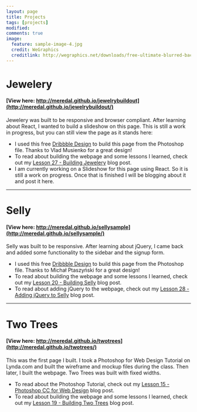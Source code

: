 ```yaml
---
layout: page
title: Projects
tags: [projects]
modified: 
comments: true
image:
  feature: sample-image-4.jpg
  credit: WeGraphics
  creditlink: http://wegraphics.net/downloads/free-ultimate-blurred-background-pack/
---
```


# Jewelery

#### [View here: http://meredal.github.io/jewelrybuildout](http://meredal.github.io/jewelrybuildout/)

Jewelery was built to be responsive and browser compliant. After learning about React, I wanted to build a slideshow on this page. This is still a work in progress, but you can still view the page as it stands here: 

- I used this free [Dribbble Design](http://dribbble.com/shots/1687932-Jewelery) to build this page from the Photoshop file. Thanks to Vlad Musienko for a great design!
- To read about building the webpage and some lessons I learned, check out my [Lesson 27 - Building Jewelery](http://meredal.github.io/Third-Buildout-27/) blog post.
- I am currently working on a Slideshow for this page using React. So it is still a work on progress. Once that is finished I will be blogging about it and post it here.

***

# Selly

#### [View here: http://meredal.github.io/sellysample](http://meredal.github.io/sellysample/)

Selly was built to be responsive. After learning about jQuery, I came back and added some functionality to the sidebar and the signup form.

- I used this free [Dribbble Design](http://dribbble.com/shots/1325586-Free-PSD-Clean-Landing-Page) to build this page from the Photoshop file. Thanks to Michał Ptaszyński for a great design!
- To read about building the webpage and some lessons I learned, check out my [Lesson 20 - Building Selly](http://meredal.github.io/Second-Buildout-20/) blog post.
- To read about adding jQuery to the webpage, check out my [Lesson 28 - Adding jQuery to Selly](http://meredal.github.io/jQuerify-Selly-28/) blog post.

***

# Two Trees

#### [View here: http://meredal.github.io/twotrees](http://meredal.github.io/twotrees/)

This was the first page I built. I took a Photoshop for Web Design Tutorial on Lynda.com and built the wireframe and mockup files during the class. Then later, I built the webpage. Two Trees was built with fixed widths. 

- To read about the Photoshop Tutorial, check out my [Lesson 15 - Photoshop CC for Web Design](http://meredal.github.io/PhotoshopCC-15/) blog post.
- To read about building the webpage and some lessons I learned, check out my [Lesson 19 - Building Two Trees](http://meredal.github.io/Two-Trees-Buildout-19/) blog post.